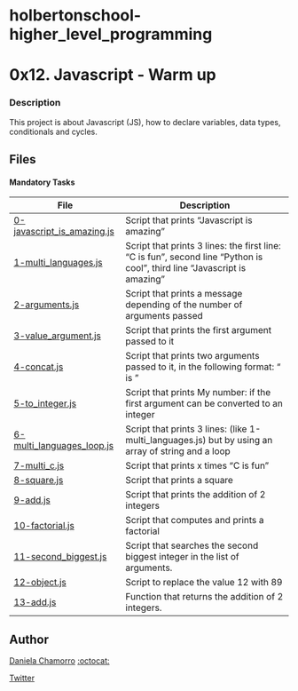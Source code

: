 # holbertonschool-higher_level_programming

# 0x12. Javascript - Warm up

### Description
This project is about Javascript (JS), how to declare variables, data types, conditionals and cycles.

## Files
#### Mandatory Tasks
| File | Description |
| ------ | ------ |
| [0-javascript_is_amazing.js](0-javascript_is_amazing.js) | Script that prints “Javascript is amazing” |
| [1-multi_languages.js](1-multi_languages.js) | Script that prints 3 lines: the first line: “C is fun”, second line “Python is cool”, third line “Javascript is amazing” |
| [2-arguments.js](2-arguments.js) | Script that prints a message depending of the number of arguments passed |
| [3-value_argument.js](3-value_argument.js) | Script that prints the first argument passed to it |
| [4-concat.js](4-concat.js) | Script that prints two arguments passed to it, in the following format: “ is ” |
| [5-to_integer.js](5-to_integer.js) | Script that prints My number: <first argument converted in integer> if the first argument can be converted to an integer |
| [6-multi_languages_loop.js](6-multi_languages_loop.js) | Script that prints 3 lines: (like 1-multi_languages.js) but by using an array of string and a loop |
| [7-multi_c.js](7-multi_c.js) | Script that prints x times “C is fun” |
| [8-square.js](8-square.js) | Script that prints a square |
| [9-add.js](9-add.js) | Script that prints the addition of 2 integers |
| [10-factorial.js](10-factorial.js) | Script that computes and prints a factorial |
| [11-second_biggest.js](11-second_biggest.js) | Script that searches the second biggest integer in the list of arguments. |
| [12-object.js](12-object.js) | Script to replace the value 12 with 89 |
| [13-add.js](13-add.js) | Function that returns the addition of 2 integers. |


## Author

[Daniela Chamorro](https://www.linkedin.com/in/daniela-alexandra-chamorro-guerrero-666805a1/) [:octocat:](https://github.com/dalexach)

[Twitter](https://twitter.com/dalexach)

